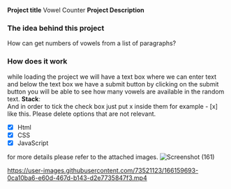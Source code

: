 **Project title**
Vowel Counter
**Project Description**
### The idea behind this project
How can get numbers of vowels from a list of paragraphs?

### How does it work
while loading the project we will have a text box where we can enter text and below the text box we have a submit button by clicking on the submit button you will be able to see how many vowels are available in the random text.
**Stack**:  
And in order to tick the check box just put x inside them for example - [x] like this. Please delete options that are not relevant.

- [x] Html
- [x] CSS
- [x] JavaScript

for more details please refer to the attached images.
![Screenshot (161)](https://user-images.githubusercontent.com/73521123/166159601-7a9505bb-e196-48a9-a0d4-adf02be1754c.png)

https://user-images.githubusercontent.com/73521123/166159693-0ca10ba6-e60d-467d-b143-d2e7735847f3.mp4

